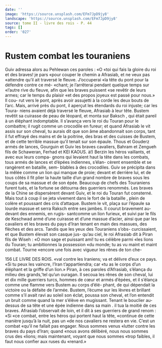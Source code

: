 ```yaml
---
date: ''
image: 'https://source.unsplash.com/EFm7JpD9jy8'
landscape: 'https://source.unsplash.com/EFm7JpD9jy8'
source: tome II - livre des rois - P. 44
tags: []
order: '027'
---
```


# Rustem combat les touraniens

Guiv adressa alors au Pehlewan ces paroles : «O «toi qui fais la gloire du roi et des braves! je pars «pour couper le chemin a Afrasiab, et ne veux pas
«attendre qu’il ait traversé le fleuve. J’occuperai
«la tête du pont pour la défendre contre ce mé-
«chant; je l’arrêterai pendant quelque temps sur «l’autre rive du fleuve, afin que les braves puissent
«se revêtir de leurs armes; car le temps du plaisir «et des propos joyeux est passé pour nous.» Il cou-
rut vers le pont, après avoir assujetti à la corde les deux bouts de l’arc. Mais, arrivé près du pont, il
aperçut les étendards du roi injuste; car les Toura- niens avaient déjà traversé le fleuve, Afrasiab à leur
tête. Bustem revêtit sa cuirasse de peau de léopard,
et monta sur Baksch , qui était pareil à un éléphant indomptable. Il s’avança vers le roi du Touran pour
le combattre; il rugit comme un crocodile en fureur; et quand Afrasiab le vit assis sur son cheval, tu aurais dit que son âme abandonnait son corps, tant
il fut effrayé des mains et de la poitrine, des bras et des cuisses de Bustem, et de cette terrible massue qu’il tenait sur son épaule. Thous et Gouderz armés
de lances, Gourguin et Guiv les braves cavaliers, Bahram et Zengueh fils de Schaweran, Ferhad et
KEI KAOUS. à!) Berzin les héros vaillants, et avec eux leurs compa-
gnons qui levaient haut la tête dans les combats, tous armés de lances et d’épées indiennes, s’élan-
cèrent ensemble et se rangèrent en bataille, sem- blables à des crocodiles. Guiv se précipita dans la mêlée comme un lion qui manque de proie; devant
et derrière lui, et de tous côtés il fit plier la haute taille d’un grand nombre de braves sous les coups de sa massue et de son épée. Beaucoup de chefs des Touraniens furent tués, et la fortune se détourna des guerriers renommés. Les braves de la Chine se dispersèrent devant Guiv, et le roi du Touran fut consterné. Mais tout à coup il se jeta vivement dans le fort de la bataille , plein de colère et poussant des cris d’attaque. Bustem le vit, plaça sur l’épaule sa
lourde massue et serra Raksch entre ses jambes. Il courut bravement au-devant des ennemis, en rugis- santcomme un lion furieux, et suivi par le fils de Keschwad armé d’une cuirasse et d’une massue
d’acier, ainsi que par les cavaliers et les braves du pays d’Iran tenant en main des massues, des flèches
et des arcs. Tandis que les yeux des Touraniens s’obs- curcissaient, et que Bustem élevait son casque jus- qu’au ciel, le roi Afrasiab dit à Piran fils de Wiseh : «O mon sage et puissant ami! tu es célèbre parmi «les lions du Touran; tu ambitionnes la possession «du monde; tu as vu maint et maint combat. Tourne «encore une fois avec vigueur les rênes de ton che-

156 LE LIVRE DES ROIS.
«val contre les Iraniens; va et délivre d’eux ce pays.
«Si tu peux les vaincre, l’Iran t’appartiendra; car
«tu as le corps d’un éléphant et la griffe d’un lion.»
Piran, à ces paroles d’Afrasiab, s’élança du milieu
des grands,’tel qu’un ouragan. Il secoua les rênes
de son cheval, lui et dix mille guerriers turcs, hommes de cœur et armés d’épées, et il s’élança
comme une flamme vers Bustem au corps d’élé- phant, de qui dépendait la victoire ou la défaite de l’armée. Bustem, l’écume sur les lèvres et brillant
comme s’il avait ravi au soleil son éclat, poussa son cheval, et l’on entendit un bruit comme quand la mer s’élève en mugissant. Tenant le bouclier au- dessus de sa tête et une épée indienne dans sa main .
il tua la moitié de ces braves. Afrasiab l’observait de loin, et il dit à ses guerriers de grand renom : «Si
«ce combat, entre les héros qui portent haut la tête, «continue de cette manière jusqu’à la nuit, pas un «de nos cavaliers ne restera en vie. C’est un combat «qu’il ne fallait pas engager. Nous sommes venus «lutter contre les braves du pays d’Iran; quand «nous avons délibéré, nous nous sommes crus des
«lions; mais maintenant, voyant que nous sommes
«trop faibles, il faut nous confier aux ruses du «renard.»
